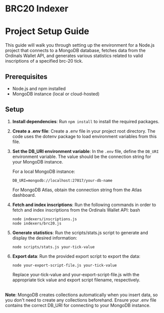 # BRC20 Indexer

# Project Setup Guide

This guide will walk you through setting up the environment for a Node.js project that connects to a MongoDB database, fetches data from the Ordinals Wallet API, and generates various statistics related to valid inscriptions of a specified brc-20 tick.

## Prerequisites

- Node.js and npm installed
- MongoDB instance (local or cloud-hosted)

## Setup

1. **Install dependencies**: Run `npm install` to install the required packages.

2. **Create a .env file**: Create a .env file in your project root directory. The code uses the dotenv package to load environment variables from this file.

3. **Set the DB_URI environment variable**: In the ``.env`` file, define the `DB_URI` environment variable. The value should be the connection string for your MongoDB instance.

   For a local MongoDB instance:
   ```
   DB_URI=mongodb://localhost:27017/your-db-name
   ```
   
   For MongoDB Atlas, obtain the connection string from the Atlas dashboard.
4. **Fetch and index inscriptions**: Run the following commands in order to fetch and index inscriptions from the Ordinals Wallet API:
bash
   ```
   node indexers/inscriptions.js
   node indexers/brc20.js
   ```
5. **Generate statistics**: Run the scripts/stats.js script to generate and display the desired information:

   ```
   node scripts/stats.js your-tick-value
   ```
6. **Export data**: Run the provided export script to export the data:

   ```
   node your-export-script-file.js your-tick-value
   ```
   Replace your-tick-value and your-export-script-file.js with the appropriate tick value and export script filename, respectively.

<br>**Note**: MongoDB creates collections automatically when you insert data, so you don't need to create any collections beforehand. Ensure your .env file contains the correct DB_URI for connecting to your MongoDB instance.
